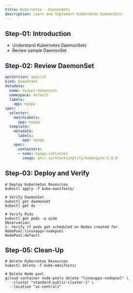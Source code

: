 ```yaml
---
title: Kubernetes - DaemonSets
description: Learn and Implement Kubernetes DaemonSets
---
```


## Step-01: Introduction
- Understand Kubernetes DaemonSets
- Review sample DaemonSet

## Step-02: Review DaemonSet
```yaml
apiVersion: apps/v1
kind: DaemonSet
metadata:
  name: myapp1-daemonset
  namespace: default
  labels:
    app: myapp
spec:
  selector:
    matchLabels:
      app: myapp
  template:
    metadata:
      labels:
        app: myapp
    spec:
      containers:
      - name: myapp-container
        image: ghcr.io/stacksimplify/kubenginx:1.0.0
```


## Step-03: Deploy and Verify 
```t
# Deploy Kubernetes Resources
kubectl apply -f kube-manifests/

# Verify DaemonSet
kubectl get daemonset
kubectl get ds

# Verify Pods
kubectl get pods -o wide
Observation: 
1. Verify if pods got scheduled on Nodes created for NodePool:linuxapps-nodepool
NodePool:default
```

## Step-05: Clean-Up
```t
# Delete Kubernetes Resources
kubectl delete -f kube-manifests/

# Delete Node pool 
gcloud container node-pools delete "linuxapps-nodepool" \
  --cluster "standard-public-cluster-1" \
  --location "us-central1"
```




